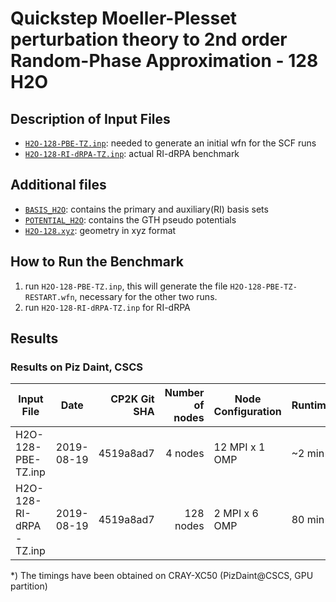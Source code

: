 # Quickstep Moeller-Plesset perturbation theory to 2nd order Random-Phase Approximation - 128 H2O

## Description of Input Files

- [`H2O-128-PBE-TZ.inp`](H2O-128-PBE-TZ.inp): needed to generate an initial wfn for the SCF runs
- [`H2O-128-RI-dRPA-TZ.inp`](H2O-128-RI-dRPA-TZ.inp): actual RI-dRPA benchmark

## Additional files

- [`BASIS_H2O`](BASIS_H2O): contains the primary and auxiliary(RI) basis sets
- [`POTENTIAL_H2O`](POTENTIAL_H2O): contains the GTH pseudo potentials
- [`H2O-128.xyz`](H2O-128.xyz): geometry in xyz format

## How to Run the Benchmark

1) run `H2O-128-PBE-TZ.inp`, this will generate the file `H2O-128-PBE-TZ-RESTART.wfn`, necessary for the other two runs.
3) run `H2O-128-RI-dRPA-TZ.inp` for RI-dRPA

## Results

### Results on Piz Daint, CSCS

| Input File             | Date       | CP2K Git SHA | Number of nodes | Node Configuration  | Runtime |
| ---------------------- | ---------- | ------------:| ---------------:| ------------------- | ------- |
| H2O-128-PBE-TZ.inp     | 2019-08-19 | 4519a8ad7    | 4 nodes         | 12 MPI x 1 OMP      | ~2 min  |
| H2O-128-RI-dRPA-TZ.inp | 2019-08-19 | 4519a8ad7    | 128 nodes       | 2 MPI x 6 OMP       | 80 min  |

*) The timings have been obtained on CRAY-XC50 (PizDaint@CSCS, GPU partition)

